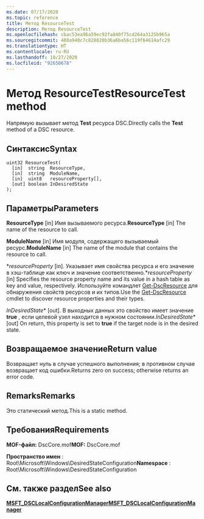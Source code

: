 ```yaml
---
ms.date: 07/17/2020
ms.topic: reference
title: Метод ResourceTest
description: Метод ResourceTest
ms.openlocfilehash: cbac53ea96a59ec92fa840f75cd264a3125b965a
ms.sourcegitcommit: 488a940c7c828820b36a6ba56c119f64614afc29
ms.translationtype: HT
ms.contentlocale: ru-RU
ms.lasthandoff: 10/27/2020
ms.locfileid: "92650678"
---
```

# <a name="resourcetest-method"></a><span data-ttu-id="ca027-103">Метод ResourceTest</span><span class="sxs-lookup"><span data-stu-id="ca027-103">ResourceTest method</span></span>

<span data-ttu-id="ca027-104">Напрямую вызывает метод **Test** ресурса DSC.</span><span class="sxs-lookup"><span data-stu-id="ca027-104">Directly calls the **Test** method of a DSC resource.</span></span>

## <a name="syntax"></a><span data-ttu-id="ca027-105">Синтаксис</span><span class="sxs-lookup"><span data-stu-id="ca027-105">Syntax</span></span>

```mof
uint32 ResourceTest(
  [in]  string  ResourceType,
  [in]  string  ModuleName,
  [in]  uint8   resourceProperty[],
  [out] boolean InDesiredState
);
```

## <a name="parameters"></a><span data-ttu-id="ca027-106">Параметры</span><span class="sxs-lookup"><span data-stu-id="ca027-106">Parameters</span></span>

<span data-ttu-id="ca027-107">**ResourceType** \[in\] Имя вызываемого ресурса.</span><span class="sxs-lookup"><span data-stu-id="ca027-107">**ResourceType** \[in\] The name of the resource to call.</span></span>

<span data-ttu-id="ca027-108">**ModuleName** \[in\] Имя модуля, содержащего вызываемый ресурс.</span><span class="sxs-lookup"><span data-stu-id="ca027-108">**ModuleName** \[in\] The name of the module that contains the resource to call.</span></span>

<span data-ttu-id="ca027-109">\**_resourceProperty_* \[in\]. Указывает имя свойства ресурса и его значение в хэш-таблице как ключ и значение соответственно.</span><span class="sxs-lookup"><span data-stu-id="ca027-109">\**_resourceProperty_* \[in\] Specifies the resource property name and its value in a hash table as key and value, respectively.</span></span> <span data-ttu-id="ca027-110">Используйте командлет [Get-DscResource](/powershell/module/PSDesiredStateConfiguration/Get-DscResource) для обнаружения свойств ресурсов и их типов.</span><span class="sxs-lookup"><span data-stu-id="ca027-110">Use the [Get-DscResource](/powershell/module/PSDesiredStateConfiguration/Get-DscResource) cmdlet to discover resource properties and their types.</span></span>

<span data-ttu-id="ca027-111">*InDesiredState*\* \[out\]. В выходных данных это свойство имеет значение **true** , если целевой узел находится в нужном состоянии.</span><span class="sxs-lookup"><span data-stu-id="ca027-111">*InDesiredState*\* \[out\] On return, this property is set to **true** if the target node is in the desired state.</span></span>

## <a name="return-value"></a><span data-ttu-id="ca027-112">Возвращаемое значение</span><span class="sxs-lookup"><span data-stu-id="ca027-112">Return value</span></span>

<span data-ttu-id="ca027-113">Возвращает нуль в случае успешного выполнения; в противном случае возвращает код ошибки.</span><span class="sxs-lookup"><span data-stu-id="ca027-113">Returns zero on success; otherwise returns an error code.</span></span>

## <a name="remarks"></a><span data-ttu-id="ca027-114">Remarks</span><span class="sxs-lookup"><span data-stu-id="ca027-114">Remarks</span></span>

<span data-ttu-id="ca027-115">Это статический метод.</span><span class="sxs-lookup"><span data-stu-id="ca027-115">This is a static method.</span></span>

## <a name="requirements"></a><span data-ttu-id="ca027-116">Требования</span><span class="sxs-lookup"><span data-stu-id="ca027-116">Requirements</span></span>

<span data-ttu-id="ca027-117">**MOF-файл:** DscCore.mof</span><span class="sxs-lookup"><span data-stu-id="ca027-117">**MOF:** DscCore.mof</span></span>

<span data-ttu-id="ca027-118">**Пространство имен** : Root\Microsoft\Windows\DesiredStateConfiguration</span><span class="sxs-lookup"><span data-stu-id="ca027-118">**Namespace** : Root\Microsoft\Windows\DesiredStateConfiguration</span></span>

## <a name="see-also"></a><span data-ttu-id="ca027-119">См. также раздел</span><span class="sxs-lookup"><span data-stu-id="ca027-119">See also</span></span>

[<span data-ttu-id="ca027-120">**MSFT_DSCLocalConfigurationManager**</span><span class="sxs-lookup"><span data-stu-id="ca027-120">**MSFT_DSCLocalConfigurationManager**</span></span>](msft-dsclocalconfigurationmanager.md)
